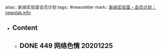 alias:: 新闻实验室会员计划
tags:: #newsletter
mark:: [新闻实验室・会员计划｜newslab.info](http://newslab.info/)
- ## Content
  - DONE 449 网络色情 20201225
    -